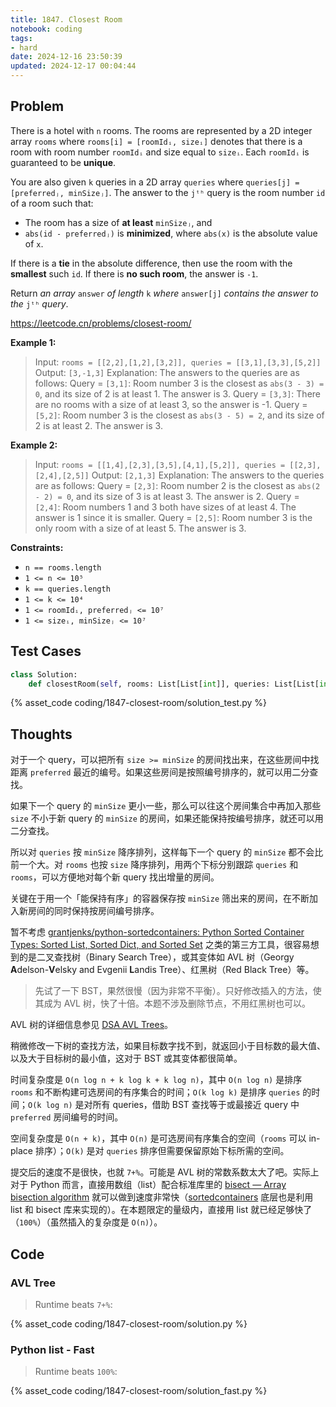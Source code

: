 ```yaml
---
title: 1847. Closest Room
notebook: coding
tags:
- hard
date: 2024-12-16 23:50:39
updated: 2024-12-17 00:04:44
---
```

## Problem

There is a hotel with `n` rooms. The rooms are represented by a 2D integer array `rooms` where `rooms[i] = [roomIdᵢ, sizeᵢ]` denotes that there is a room with room number `roomIdᵢ` and size equal to `sizeᵢ`. Each `roomIdᵢ` is guaranteed to be **unique**.

You are also given `k` queries in a 2D array `queries` where `queries[j] = [preferredⱼ, minSizeⱼ]`. The answer to the `jᵗʰ` query is the room number `id` of a room such that:

- The room has a size of **at least** `minSizeⱼ`, and
- `abs(id - preferredⱼ)` is **minimized**, where `abs(x)` is the absolute value of `x`.

If there is a **tie** in the absolute difference, then use the room with the **smallest** such `id`. If there is **no such room**, the answer is `-1`.

Return _an array_ `answer` _of length_ `k` _where_ `answer[j]` _contains the answer to the_ `jᵗʰ` _query_.

<https://leetcode.cn/problems/closest-room/>

**Example 1:**

> Input: `rooms = [[2,2],[1,2],[3,2]], queries = [[3,1],[3,3],[5,2]]`
> Output: `[3,-1,3]`
> Explanation: The answers to the queries are as follows:
> Query = `[3,1]`: Room number 3 is the closest as `abs(3 - 3) = 0`, and its size of 2 is at least 1. The answer is 3.
> Query = `[3,3]`: There are no rooms with a size of at least 3, so the answer is -1.
> Query = `[5,2]`: Room number 3 is the closest as `abs(3 - 5) = 2`, and its size of 2 is at least 2. The answer is 3.

**Example 2:**

> Input: `rooms = [[1,4],[2,3],[3,5],[4,1],[5,2]], queries = [[2,3],[2,4],[2,5]]`
> Output: `[2,1,3]`
> Explanation: The answers to the queries are as follows:
> Query = `[2,3]`: Room number 2 is the closest as `abs(2 - 2) = 0`, and its size of 3 is at least 3. The answer is 2.
> Query = `[2,4]`: Room numbers 1 and 3 both have sizes of at least 4. The answer is 1 since it is smaller.
> Query = `[2,5]`: Room number 3 is the only room with a size of at least 5. The answer is 3.

**Constraints:**

- `n == rooms.length`
- `1 <= n <= 10⁵`
- `k == queries.length`
- `1 <= k <= 10⁴`
- `1 <= roomIdᵢ, preferredⱼ <= 10⁷`
- `1 <= sizeᵢ, minSizeⱼ <= 10⁷`

## Test Cases

``` python
class Solution:
    def closestRoom(self, rooms: List[List[int]], queries: List[List[int]]) -> List[int]:
```

{% asset_code coding/1847-closest-room/solution_test.py %}

## Thoughts

对于一个 query，可以把所有 `size >= minSize` 的房间找出来，在这些房间中找距离 `preferred` 最近的编号。如果这些房间是按照编号排序的，就可以用二分查找。

如果下一个 query 的 `minSize` 更小一些，那么可以往这个房间集合中再加入那些 `size` 不小于新 query 的 `minSize` 的房间，如果还能保持按编号排序，就还可以用二分查找。

所以对 `queries` 按 `minSize` 降序排列，这样每下一个 query 的 `minSize` 都不会比前一个大。对 `rooms` 也按 `size` 降序排列，用两个下标分别跟踪 `queries` 和 `rooms`，可以方便地对每个新 query 找出增量的房间。

关键在于用一个「能保持有序」的容器保存按 `minSize` 筛出来的房间，在不断加入新房间的同时保持按房间编号排序。

暂不考虑 [grantjenks/python-sortedcontainers: Python Sorted Container Types: Sorted List, Sorted Dict, and Sorted Set](https://github.com/grantjenks/python-sortedcontainers) 之类的第三方工具，很容易想到的是二叉查找树（Binary Search Tree），或其变体如 AVL 树（Georgy **A**delson-**V**elsky and Evgenii **L**andis Tree）、红黑树（Red Black Tree）等。

> 先试了一下 BST，果然很慢（因为非常不平衡）。只好修改插入的方法，使其成为 AVL 树，快了十倍。本题不涉及删除节点，不用红黑树也可以。

AVL 树的详细信息参见 [DSA AVL Trees](https://www.w3schools.com/dsa/dsa_data_avltrees.php)。

稍微修改一下树的查找方法，如果目标数字找不到，就返回小于目标数的最大值、以及大于目标树的最小值，这对于 BST 或其变体都很简单。

时间复杂度是 `O(n log n + k log k + k log n)`，其中 `O(n log n)` 是排序 `rooms` 和不断构建可选房间的有序集合的时间；`O(k log k)` 是排序 `queries` 的时间；`O(k log n)` 是对所有 queries，借助 BST 查找等于或最接近 query 中 `preferred` 房间编号的时间。

空间复杂度是 `O(n + k)`，其中 `O(n)` 是可选房间有序集合的空间（`rooms` 可以 in-place 排序）；`O(k)` 是对 `queries` 排序但需要保留原始下标所需的空间。

提交后的速度不是很快，也就 `7+%`。可能是 AVL 树的常数系数太大了吧。实际上对于 Python 而言，直接用数组（list）配合标准库里的 [bisect — Array bisection algorithm](https://docs.python.org/3/library/bisect.html) 就可以做到速度非常快（[sortedcontainers](https://github.com/grantjenks/python-sortedcontainers) 底层也是利用 list 和 bisect 库来实现的）。在本题限定的量级内，直接用 list 就已经足够快了（`100%`）（虽然插入的复杂度是 `O(n)`）。

## Code

### AVL Tree

> Runtime beats `7+%`:

{% asset_code coding/1847-closest-room/solution.py %}

### Python list - Fast

> Runtime beats `100%`:

{% asset_code coding/1847-closest-room/solution_fast.py %}
